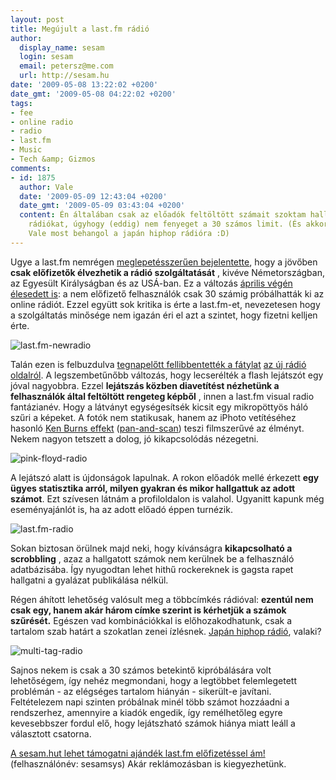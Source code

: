```yaml
---
layout: post
title: Megújult a last.fm rádió
author:
  display_name: sesam
  login: sesam
  email: petersz@me.com
  url: http://sesam.hu
date: '2009-05-08 13:22:02 +0200'
date_gmt: '2009-05-08 04:22:02 +0200'
tags:
- fee
- online radio
- radio
- last.fm
- Music
- Tech &amp; Gizmos
comments:
- id: 1875
  author: Vale
  date: '2009-05-09 12:43:04 +0200'
  date_gmt: '2009-05-09 03:43:04 +0200'
  content: Én általában csak az előadók feltöltött számait szoktam hallgatni, nem
    rádiókat, úgyhogy (eddig) nem fenyeget a 30 számos limit. (És akkor a "hithű rocker"
    Vale most behangol a japán hiphop rádióra :D)
---
```


Ugye a last.fm nemrégen [meglepetésszerűen bejelentette](http://sesam.hu/2009/03/25/feefm), hogy a jövőben **csak előfizetők élvezhetik a rádió szolgáltatását** , kivéve Németországban, az Egyesült Királyságban és az USÁ-ban. Ez a változás [április végén élesedett is](http://blog.last.fm/2009/04/22/radio-subscriptions): a nem előfizető felhasználók csak 30 számig próbálhatták ki az online rádiót. Ezzel együtt sok kritika is érte a last.fm-et, nevezetesen hogy a szolgáltatás minősége nem igazán éri el azt a szintet, hogy fizetni kelljen érte.

![last.fm-newradio](http://img.skitch.com/20090508-b1nfimmm9qa2p4mydtpqgr9fxt.png)

Talán ezen is felbuzdulva [tegnapelőtt fellibbentették a fátylat](http://blog.last.fm/2009/05/06/lastfm-visual-radio) [az új rádió oldalról](http://www.last.fm/listen). A legszembetűnőbb változás, hogy lecserélték a flash lejátszót egy jóval nagyobbra. Ezzel **lejátszás közben diavetítést nézhetünk a felhasználók által feltöltött rengeteg képből** , innen a last.fm visual radio fantázianév. Hogy a látványt egységesítsék kicsit egy mikropöttyös háló szűri a képeket. A fotók nem statikusak, hanem az iPhoto vetítéséhez hasonló [Ken Burns effekt](http://en.wikipedia.org/wiki/Ken_Burns_Effect) ([pan-and-scan](http://en.wikipedia.org/wiki/Pan_and_scan)) teszi filmszerűvé az élményt. Nekem nagyon tetszett a dolog, jó kikapcsolódás nézegetni.

![pink-floyd-radio](http://img.skitch.com/20090508-e269qs341nj3ys9xmttia4hk5x.png)

A lejátszó alatt is újdonságok lapulnak. A rokon előadók mellé érkezett **egy ügyes statisztika arról, milyen gyakran és mikor hallgattuk az adott számot**. Ezt szívesen látnám a profiloldalon is valahol. Ugyanitt kapunk még eseményajánlót is, ha az adott előadó éppen turnézik.

![last.fm-radio](http://img.skitch.com/20090508-8s6y8qgtq8rmdne7uqdfix49y6.png)

Sokan biztosan örülnek majd neki, hogy kívánságra **kikapcsolható a scrobbling** , azaz a hallgatott számok nem kerülnek be a felhasználó adatbázisába. Így nyugodtan lehet hithű rockereknek is gagsta rapet hallgatni a gyalázat publikálása nélkül.

Régen áhított lehetőség valósult meg a többcímkés rádióval: **ezentúl nem csak egy, hanem akár három címke szerint is kérhetjük a számok szűrését.** Egészen vad kombinációkkal is előhozakodhatunk, csak a tartalom szab határt a szokatlan zenei ízlésnek. [Japán hiphop rádió](http://www.last.fm/listen#pane=webRadioPlayer&station=%2Flisten%2Ftag%2Fhiphop*japanese), valaki?

![multi-tag-radio](http://img.skitch.com/20090508-pb7c3yx1c16ku2ec4p4p16kddi.png)

Sajnos nekem is csak a 30 számos betekintő kipróbálására volt lehetőségem, így nehéz megmondani, hogy a legtöbbet felemlegetett problémán - az elégséges tartalom hiányán - sikerült-e javítani. Feltételezem napi szinten próbálnak minél több számot hozzáadni a rendszerhez, amennyire a kiadók engedik, így remélhetőleg egyre kevesebbszer fordul elő, hogy lejátszható számok hiánya miatt leáll a választott csatorna.

[A sesam.hut lehet támogatni ajándék last.fm előfizetéssel ám!](http://www.last.fm/subscribe?gift=1) (felhasználónév: sesamsys) Akár reklámozásban is kiegyezhetünk.
